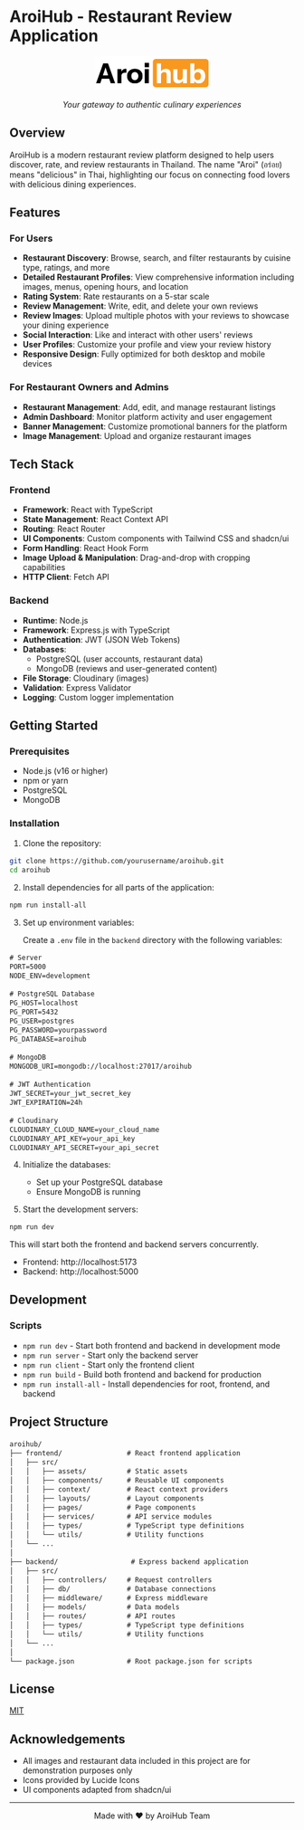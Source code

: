 # AroiHub - Restaurant Review Application

<div align="center">
  <img src="./frontend/src/assets/logo.svg" alt="AroiHub Logo" width="200" />
  <p><i>Your gateway to authentic culinary experiences</i></p>
</div>

## Overview

AroiHub is a modern restaurant review platform designed to help users discover, rate, and review restaurants in Thailand. The name "Aroi" (อร่อย) means "delicious" in Thai, highlighting our focus on connecting food lovers with delicious dining experiences.

## Features

### For Users
- **Restaurant Discovery**: Browse, search, and filter restaurants by cuisine type, ratings, and more
- **Detailed Restaurant Profiles**: View comprehensive information including images, menus, opening hours, and location
- **Rating System**: Rate restaurants on a 5-star scale
- **Review Management**: Write, edit, and delete your own reviews
- **Review Images**: Upload multiple photos with your reviews to showcase your dining experience
- **Social Interaction**: Like and interact with other users' reviews
- **User Profiles**: Customize your profile and view your review history
- **Responsive Design**: Fully optimized for both desktop and mobile devices

### For Restaurant Owners and Admins
- **Restaurant Management**: Add, edit, and manage restaurant listings
- **Admin Dashboard**: Monitor platform activity and user engagement
- **Banner Management**: Customize promotional banners for the platform
- **Image Management**: Upload and organize restaurant images

## Tech Stack

### Frontend
- **Framework**: React with TypeScript
- **State Management**: React Context API
- **Routing**: React Router
- **UI Components**: Custom components with Tailwind CSS and shadcn/ui
- **Form Handling**: React Hook Form
- **Image Upload & Manipulation**: Drag-and-drop with cropping capabilities
- **HTTP Client**: Fetch API

### Backend
- **Runtime**: Node.js
- **Framework**: Express.js with TypeScript
- **Authentication**: JWT (JSON Web Tokens)
- **Databases**: 
  - PostgreSQL (user accounts, restaurant data)
  - MongoDB (reviews and user-generated content)
- **File Storage**: Cloudinary (images)
- **Validation**: Express Validator
- **Logging**: Custom logger implementation

## Getting Started

### Prerequisites
- Node.js (v16 or higher)
- npm or yarn
- PostgreSQL
- MongoDB

### Installation

1. Clone the repository:
```bash
git clone https://github.com/yourusername/aroihub.git
cd aroihub
```

2. Install dependencies for all parts of the application:
```bash
npm run install-all
```

3. Set up environment variables:
   
   Create a `.env` file in the `backend` directory with the following variables:
```
# Server
PORT=5000
NODE_ENV=development

# PostgreSQL Database
PG_HOST=localhost
PG_PORT=5432
PG_USER=postgres
PG_PASSWORD=yourpassword
PG_DATABASE=aroihub

# MongoDB
MONGODB_URI=mongodb://localhost:27017/aroihub

# JWT Authentication
JWT_SECRET=your_jwt_secret_key
JWT_EXPIRATION=24h

# Cloudinary
CLOUDINARY_CLOUD_NAME=your_cloud_name
CLOUDINARY_API_KEY=your_api_key
CLOUDINARY_API_SECRET=your_api_secret
```

4. Initialize the databases:
   - Set up your PostgreSQL database
   - Ensure MongoDB is running

5. Start the development servers:
```bash
npm run dev
```

This will start both the frontend and backend servers concurrently.
- Frontend: http://localhost:5173
- Backend: http://localhost:5000

## Development

### Scripts
- `npm run dev` - Start both frontend and backend in development mode
- `npm run server` - Start only the backend server
- `npm run client` - Start only the frontend client
- `npm run build` - Build both frontend and backend for production
- `npm run install-all` - Install dependencies for root, frontend, and backend

## Project Structure

```
aroihub/
├── frontend/                # React frontend application
│   ├── src/
│   │   ├── assets/          # Static assets
│   │   ├── components/      # Reusable UI components
│   │   ├── context/         # React context providers
│   │   ├── layouts/         # Layout components
│   │   ├── pages/           # Page components
│   │   ├── services/        # API service modules
│   │   ├── types/           # TypeScript type definitions
│   │   └── utils/           # Utility functions
│   └── ...
│
├── backend/                  # Express backend application
│   ├── src/
│   │   ├── controllers/     # Request controllers
│   │   ├── db/              # Database connections
│   │   ├── middleware/      # Express middleware
│   │   ├── models/          # Data models
│   │   ├── routes/          # API routes
│   │   ├── types/           # TypeScript type definitions
│   │   └── utils/           # Utility functions
│   └── ...
│
└── package.json             # Root package.json for scripts
```

## License

[MIT](LICENSE)

## Acknowledgements
- All images and restaurant data included in this project are for demonstration purposes only
- Icons provided by Lucide Icons
- UI components adapted from shadcn/ui

---

<div align="center">
  <p>Made with ❤️ by AroiHub Team</p>
</div>
